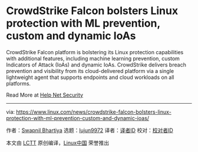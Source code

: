 [#]: collector: (lujun9972)
[#]: translator: ( )
[#]: reviewer: ( )
[#]: publisher: ( )
[#]: url: ( )
[#]: subject: (CrowdStrike Falcon bolsters Linux protection with ML prevention, custom and dynamic IoAs)
[#]: via: (https://www.linux.com/news/crowdstrike-falcon-bolsters-linux-protection-with-ml-prevention-custom-and-dynamic-ioas/)
[#]: author: (Swapnil Bhartiya https://www.linux.com/author/swapnil/)

CrowdStrike Falcon bolsters Linux protection with ML prevention, custom and dynamic IoAs
======

CrowdStrike Falcon platform is bolstering its Linux protection capabilities with additional features, including machine learning prevention, custom Indicators of Attack (IoAs) and dynamic IoAs. CrowdStrike delivers breach prevention and visibility from its cloud-delivered platform via a single lightweight agent that supports endpoints and cloud workloads on all platforms.

Read More at [Help Net Security][1]

--------------------------------------------------------------------------------

via: https://www.linux.com/news/crowdstrike-falcon-bolsters-linux-protection-with-ml-prevention-custom-and-dynamic-ioas/

作者：[Swapnil Bhartiya][a]
选题：[lujun9972][b]
译者：[译者ID](https://github.com/译者ID)
校对：[校对者ID](https://github.com/校对者ID)

本文由 [LCTT](https://github.com/LCTT/TranslateProject) 原创编译，[Linux中国](https://linux.cn/) 荣誉推出

[a]: https://www.linux.com/author/swapnil/
[b]: https://github.com/lujun9972
[1]: https://www.helpnetsecurity.com/2020/05/22/crowdstrike-falcon-3/
